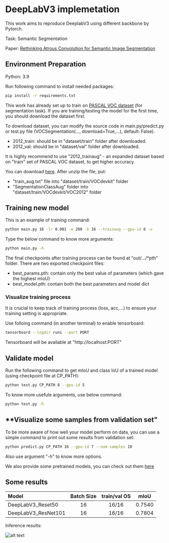 # **DeepLabV3 implemetation**

This work aims to reproduce DeeplabV3 using different backbone by Pytorch.

Task: Semantic Segmentation

Paper: [Rethinking Atrous Convolution for Semantic Image Segmentation](https://arxiv.org/abs/1706.05587)

## **Environment Preparation**

Python: 3.9

Run following command to install needed packages:

```bash
pip install -r requirements.txt
```

This work has already set up to train on [PASCAL VOC dataset](http://host.robots.ox.ac.uk/pascal/VOC/) (for segmentation task). If you are training/testing the model for the first time, you should download the dataset first.

To download dataset, you can modify the source code in main.py/predict.py or test.py file (VOCSegmentation(..., download=True,...), default: False).

- 2012_train: should be in "dataset/train" folder after downloaded.
- 2012_val: should be in "dataset/val" folder after downloaded.

It is highly recommend to use "2012_trainaug" - an expanded dataset based on "train" set of PASCAL VOC dataset, to get higher accuracy.

You can download [here](https://drive.google.com/file/d/1GR-dhj86rY8hVXUu3KTZ6vtd-sgT-Qzr/view?usp=sharing). After unzip the file, put:

- "train_aug.txt" file into "dataset/train/VOCdevkit" folder
- "SegmentationClassAug" folder into "dataset/train/VOCdevkit/VOC2012" folder

## **Training new model**

This is an example of training command:

```bash
python main.py 16 -lr 0.001 -e 200 -b 16 --trainaug --gpu-id 6 -v
```

Type the below command to know more arguments:

```bash
python main.py -h
```

The final checkpoints after training process can be found at "out/.../*pth" folder. There are two exported checkpoint files:

- best_params.pth: contain only the best value of parameters (which gave the highest mIoU)
- best_model.pth: contain both the best parameters and model dict

### **Visualize training process**

It is crucial to keep track of training process (loss, acc,...) to ensure your training setting is appropriate.

Use folloing command (in another terminal) to enable tensorboard:

```bash
tensorboard --logdir runs --port PORT
```

Tensorboard will be available at "http://localhost:PORT"

## **Validate model**

Run the following command to get mIoU and class IoU of a trained model (using checkpoint file at CP_PATH):

```bash
python test.py CP_PATH 8 --gpu-id 5 
```

To know more usefule arguments, use below command:

```bash
python test.py -h
```

## **Visualize some samples from validation set"

To be more aware of how well your model perform on data, you can use a simple command to print out some results from validation set:

```bash
python predict.py CP_PATH 16 --gpu-id 7 --num-samples 10
```

Also use argument "-h" to know more options.

We also provide some pretrained models, you can check out them [here](https://drive.google.com/drive/folders/1FxDBOgIpYUJrxB-4wTu0A60_BuchCXYR?usp=sharing)

## **Some results**

|  Model              | Batch Size  | train/val OS  |  mIoU     |
| :--------           | :---------: | :-----------: | :-------: |
| DeepLabV3_Reset50   | 16          |  16/16        |  0.7540   |
| DeepLabV3_ResNet101 | 16          |  16/16        |  0.7804   |

Inference results:

![alt text](https://lh3.googleusercontent.com/I6c8FcDCMXK_d4lWuuDCs7Cz2QxUSJXENDEWbsfnpOXpeISNIJ9KIidUkwIPwAPXHjs=w2400)
